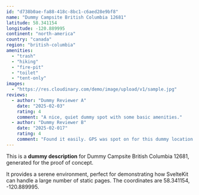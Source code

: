 ```yaml
---
id: "d738b0ae-fa88-418c-8bc1-c6aed28e9bf8"
name: "Dummy Campsite British Columbia 12681"
latitude: 58.341154
longitude: -120.889995
continent: "north-america"
country: "canada"
region: "british-columbia"
amenities:
  - "trash"
  - "hiking"
  - "fire-pit"
  - "toilet"
  - "tent-only"
images:
  - "https://res.cloudinary.com/demo/image/upload/v1/sample.jpg"
reviews:
  - author: "Dummy Reviewer A"
    date: "2025-02-03"
    rating: 4
    comment: "A nice, quiet dummy spot with some basic amenities."
  - author: "Dummy Reviewer B"
    date: "2025-02-017"
    rating: 4
    comment: "Found it easily. GPS was spot on for this dummy location."
---
```


This is a **dummy description** for Dummy Campsite British Columbia 12681, generated for the proof of concept.

It provides a serene environment, perfect for demonstrating how SvelteKit can handle a large number of static pages. The coordinates are 58.341154, -120.889995.
